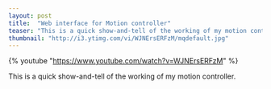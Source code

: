 ```yaml
---
layout: post
title:  "Web interface for Motion controller"
teaser: "This is a quick show-and-tell of the working of my motion controller."
thumbnail: "http://i3.ytimg.com/vi/WJNErsERFzM/mqdefault.jpg"
---
```


{% youtube "https://www.youtube.com/watch?v=WJNErsERFzM" %}

This is a quick show-and-tell of the working of my motion controller.
